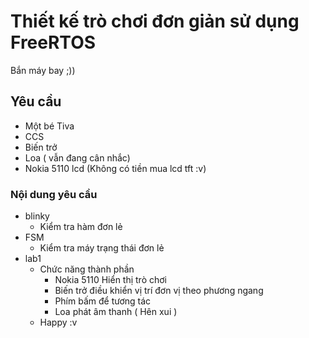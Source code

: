 # Thiết kế trò chơi đơn giản sử dụng FreeRTOS #
Bắn máy bay ;))
## Yêu cầu ##
- Một bé Tiva
- CCS
- Biến trở
- Loa ( vẫn đang cân nhắc)
- Nokia 5110 lcd (Không có tiền mua lcd tft :v)
### Nội dung yêu cầu ###
- blinky
	- Kiểm tra hàm đơn lẻ
- FSM
	- Kiểm tra máy trạng thái đơn lẻ
- lab1
	- Chức năng thành phần
		- Nokia 5110 Hiển thị trò chơi
		- Biến trở điều khiển vị trí đơn vị theo phương ngang
		- Phím bấm để tương tác
		- Loa phát âm thanh ( Hên xui )
	- Happy :v 
